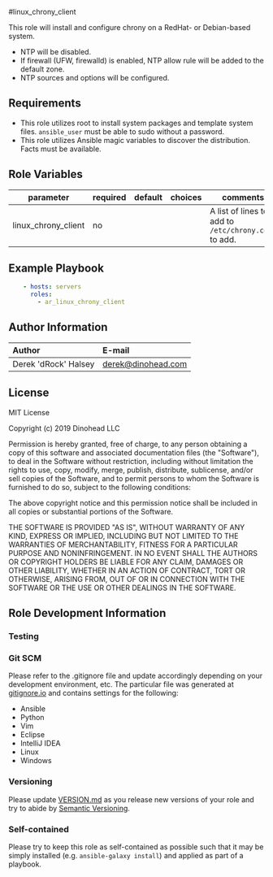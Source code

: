 #linux_chrony_client

This role will install and configure chrony on a RedHat- or Debian-based system.

* NTP will be disabled.
* If firewall (UFW, firewalld) is enabled, NTP allow rule will be added to the default zone.
* NTP sources and options will be configured.

## Requirements

* This role utilizes root to install system packages and template system files. <code>ansible_user</code> must be able to sudo without a password.
* This role utilizes Ansible magic variables to discover the distribution. Facts must be available.

## Role Variables

|parameter|required|default|choices|comments|
|---|---|---|---|---|
|linux_chrony_client|no| | | A list of lines to add to <code>/etc/chrony.conf</code> to add.|
## Example Playbook

```yaml
    - hosts: servers
      roles:
        - ar_linux_chrony_client
```

## Author Information

|Author              |E-mail                   |
|:-------------------|:------------------------|
|Derek 'dRock' Halsey|derek@dinohead.com|

## License

MIT License

Copyright (c) 2019 Dinohead LLC

Permission is hereby granted, free of charge, to any person obtaining a copy
of this software and associated documentation files (the "Software"), to deal
in the Software without restriction, including without limitation the rights
to use, copy, modify, merge, publish, distribute, sublicense, and/or sell
copies of the Software, and to permit persons to whom the Software is
furnished to do so, subject to the following conditions:

The above copyright notice and this permission notice shall be included in all
copies or substantial portions of the Software.

THE SOFTWARE IS PROVIDED "AS IS", WITHOUT WARRANTY OF ANY KIND, EXPRESS OR
IMPLIED, INCLUDING BUT NOT LIMITED TO THE WARRANTIES OF MERCHANTABILITY,
FITNESS FOR A PARTICULAR PURPOSE AND NONINFRINGEMENT. IN NO EVENT SHALL THE
AUTHORS OR COPYRIGHT HOLDERS BE LIABLE FOR ANY CLAIM, DAMAGES OR OTHER
LIABILITY, WHETHER IN AN ACTION OF CONTRACT, TORT OR OTHERWISE, ARISING FROM,
OUT OF OR IN CONNECTION WITH THE SOFTWARE OR THE USE OR OTHER DEALINGS IN THE
SOFTWARE.

## Role Development Information

### Testing

### Git SCM
Please refer to the .gitignore file and update accordingly depending on your
development environment, etc.  The particular file was generated at 
[gitignore.io](https://www.gitignore.io/) and contains settings for the following:
  - Ansible
  - Python
  - Vim
  - Eclipse
  - IntelliJ IDEA
  - Linux
  - Windows
  
### Versioning
Please update [VERSION.md](./VERSION.md) as you release new versions of your role and try to
abide by [Semantic Versioning](http://semver.org/spec/v2.0.0.html).

### Self-contained
Please try to keep this role as self-contained as possible such that it may be
simply installed (e.g. `ansible-galaxy install`) and applied as part of a 
playbook.
